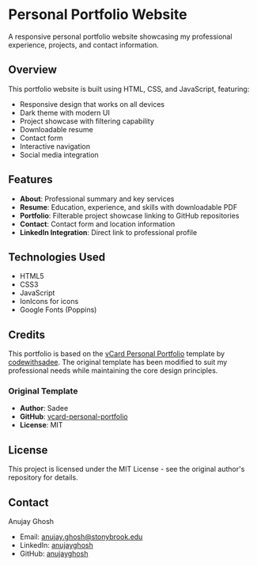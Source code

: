 # Personal Portfolio Website

A responsive personal portfolio website showcasing my professional experience, projects, and contact information.

## Overview

This portfolio website is built using HTML, CSS, and JavaScript, featuring:
- Responsive design that works on all devices
- Dark theme with modern UI
- Project showcase with filtering capability
- Downloadable resume
- Contact form
- Interactive navigation
- Social media integration

## Features

- **About**: Professional summary and key services
- **Resume**: Education, experience, and skills with downloadable PDF
- **Portfolio**: Filterable project showcase linking to GitHub repositories
- **Contact**: Contact form and location information
- **LinkedIn Integration**: Direct link to professional profile

## Technologies Used

- HTML5
- CSS3
- JavaScript
- IonIcons for icons
- Google Fonts (Poppins)

## Credits

This portfolio is based on the [vCard Personal Portfolio](https://github.com/codewithsadee/vcard-personal-portfolio) template by [codewithsadee](https://github.com/codewithsadee). The original template has been modified to suit my professional needs while maintaining the core design principles.

### Original Template
- **Author**: Sadee
- **GitHub**: [vcard-personal-portfolio](https://github.com/codewithsadee/vcard-personal-portfolio)
- **License**: MIT

## License

This project is licensed under the MIT License - see the original author's repository for details.

## Contact

Anujay Ghosh
- Email: anujay.ghosh@stonybrook.edu
- LinkedIn: [anujayghosh](https://www.linkedin.com/in/anujayghosh)
- GitHub: [anujayghosh](https://github.com/anujayghosh) 